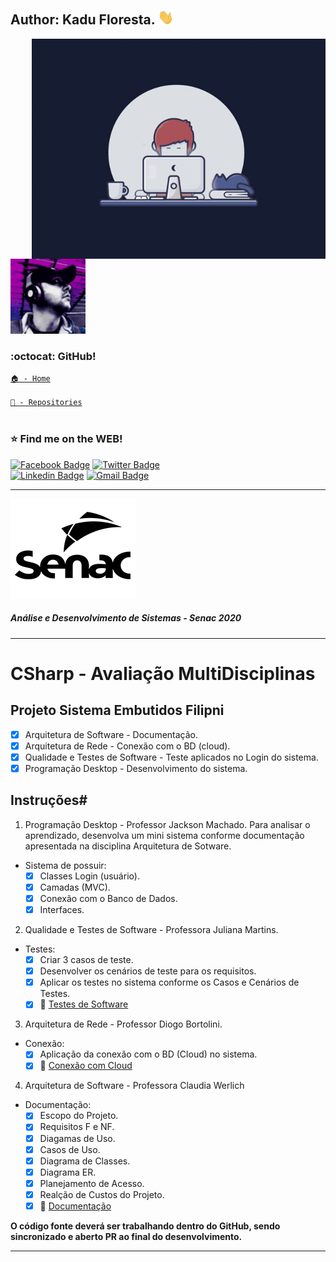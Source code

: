 <h2> Author: Kadu Floresta. <img src="https://github.com/KaduFloresta/KaduFloresta/blob/main/img/Hi.gif?raw=true" width="25"></h2>
<img align="right" alt="GIF" src="https://github.com/KaduFloresta/KaduFloresta/blob/main/img/gif2.gif?raw=true" width="470";/>

<a href="https://www.linkedin.com/in/kadufloresta/">
 <img src="https://github.com/KaduFloresta/KaduFloresta/blob/main/img/profile.gif?raw=true" width="120px; alt=""/></b></a>  
 <br>
 
<h3>:octocat: GitHub!</h3>
 <code><a href="https://github.com/KaduFloresta" title="HomeGit">🏠 - Home</a><br></code><br>
 <code><a href="https://github.com/KaduFloresta?tab=repositories" title="RepoGit">📂 - Repositories</a><br></code>
 
<br>

<h3>⭐ Find me on the WEB!</h3>

[![Facebook Badge](https://img.shields.io/badge/-Kadu_Floresta-lightblue?style=flat-square&logo=Facebook&logoColor=white&link=https://www.facebook.com/kadu.floresta)](https://www.facebook.com/kadu.floresta)
[![Twitter Badge](https://img.shields.io/badge/-@kadu_kururu-1ca0f1?style=flat-square&labelColor=1ca0f1&logo=twitter&logoColor=white&link=https://twitter.com/kadu_kururu)](https://twitter.com/kadu_kururu)
<br>
[![Linkedin Badge](https://img.shields.io/badge/-Kadu_Floresta-blue?style=flat-square&logo=Linkedin&logoColor=white&link=https://www.linkedin.com/in/kadufloresta/)](https://www.linkedin.com/in/kadufloresta/)
[![Gmail Badge](https://img.shields.io/badge/-cefloresta1@gmail.com-c14438?style=flat-square&logo=Gmail&logoColor=white&link=mailto:cefloresta1@gmail.com)](mailto:cefloresta1@gmail.com)

<hr>
<a href="https://portal.sc.senac.br/portal/site/descontos-e-bolsas/senac-joinville"><img src="https://github.com/KaduFloresta/JavaScript_WebSite/raw/master/img/senac.png" alt="drawing" width="200"/></a><h5>Análise e Desenvolvimento de Sistemas - Senac 2020</h5> 

---

# CSharp - Avaliação MultiDisciplinas

## Projeto Sistema Embutidos Filipni
- [X] Arquitetura de Software - Documentação.
- [X] Arquitetura de Rede - Conexão com o BD (cloud).
- [X] Qualidade e Testes de Software - Teste aplicados no Login do sistema.
- [X] Programação Desktop - Desenvolvimento do sistema.

## Instruções# 

1. Programação Desktop - Professor Jackson Machado.
Para analisar o aprendizado, desenvolva um mini sistema conforme documentação apresentada na disciplina Arquitetura de Sotware.

* Sistema de possuir:
    - [X] Classes Login (usuário).
    - [X] Camadas (MVC).
    - [X] Conexão com o Banco de Dados.
    - [X] Interfaces.
    
 2. Qualidade e Testes de Software - Professora Juliana Martins.
 
* Testes:
    - [X] Criar 3 casos de teste.
    - [X] Desenvolver os cenários de teste para os requisitos.
    - [X] Aplicar os testes no sistema conforme os Casos e Cenários de Testes.
    - [X] 💽 <a href="https://github.com/KaduFloresta/CSharp_SistemaFilipini_Login/blob/master/Filipini.Tests/Login_Tests.cs">Testes de Software</a>
    
3. Arquitetura de Rede - Professor Diogo Bortolini.

* Conexão:
    - [X] Aplicação da conexão com o BD (Cloud) no sistema.
    - [X] 💽 <a href="https://github.com/KaduFloresta/CSharp_SistemaFilipini_Login/blob/master/SistemaFilipini/Repositories/Context.cs">Conexão com Cloud</a>
    
4. Arquitetura de Software - Professora Claudia Werlich 
    
* Documentação:
    - [X] Escopo do Projeto.
    - [X] Requisitos F e NF.
    - [X] Diagamas de Uso.
    - [X] Casos de Uso.
    - [X] Diagrama de Classes.
    - [X] Diagrama ER.
    - [X] Planejamento de Acesso.
    - [X] Realção de Custos do Projeto. 
    - [X] 💽 <a href="https://github.com/KaduFloresta/CSharp_SistemaFilipini_Login/blob/master/Docs/ProjetoEmbutidosFiipini.md">Documentação</a>

**O código fonte deverá ser trabalhando dentro do GitHub, sendo sincronizado e aberto PR ao final do desenvolvimento.**

---
